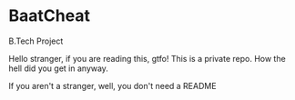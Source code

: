 # BaatCheat
B.Tech Project

Hello stranger, if you are reading this, gtfo!
This is a private repo. How the hell did you get in anyway.

If you aren't a stranger, well, you don't need a README
